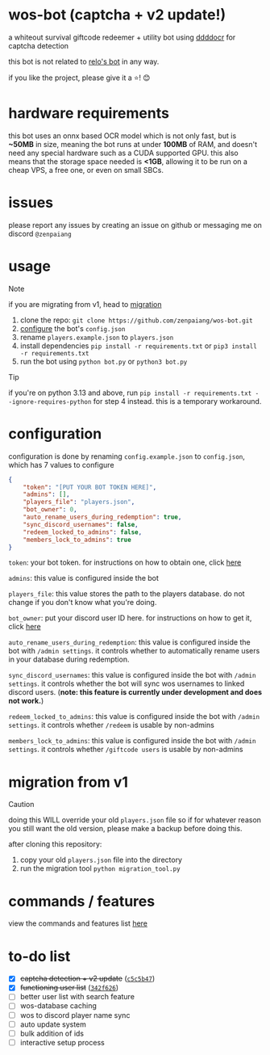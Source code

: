 # wos-bot (captcha + v2 update!)

a whiteout survival giftcode redeemer + utility bot using [ddddocr](https://github.com/sml2h3/ddddocr) for captcha detection

this bot is not related to [relo's bot](https://github.com/Reloisback/Whiteout-Survival-Discord-Bot) in any way.

if you like the project, please give it a :star:! 😊

# hardware requirements

this bot uses an onnx based OCR model which is not only fast, but is **~50MB** in size, meaning the bot runs at under **100MB** of RAM, and doesn't need any special hardware such as a CUDA supported GPU. this also means that the storage space needed is **<1GB**, allowing it to be run on a cheap VPS, a free one, or even on small SBCs.

# issues

please report any issues by creating an issue on github or messaging me on discord `@zenpaiang`

# usage

> [!NOTE]
> if you are migrating from v1, head to [migration](#migration-from-v1)

1. clone the repo: `git clone https://github.com/zenpaiang/wos-bot.git`
2. [configure](#configuration) the bot's `config.json`
3. rename `players.example.json` to `players.json`
4. install dependencies `pip install -r requirements.txt` or `pip3 install -r requirements.txt`
5. run the bot using `python bot.py` or `python3 bot.py`

> [!TIP]
> if you're on python 3.13 and above, run `pip install -r requirements.txt --ignore-requires-python` for step 4 instead. this is a temporary workaround.

# configuration

configuration is done by renaming `config.example.json` to `config.json`, which has 7 values to configure

```json
{
    "token": "[PUT YOUR BOT TOKEN HERE]",
    "admins": [],
    "players_file": "players.json",
    "bot_owner": 0,
    "auto_rename_users_during_redemption": true,
    "sync_discord_usernames": false,
    "redeem_locked_to_admins": false,
    "members_lock_to_admins": true
}
```

`token`: your bot token. for instructions on how to obtain one, click [here](https://interactions-py.github.io/interactions.py/Guides/02%20Creating%20Your%20Bot/) 

`admins`: this value is configured inside the bot  

`players_file`: this value stores the path to the players database. do not change if you don't know what you're doing.  

`bot_owner`: put your discord user ID here. for instructions on how to get it, click [here](https://support.discord.com/hc/en-us/articles/206346498-Where-can-I-find-my-User-Server-Message-ID)  

`auto_rename_users_during_redemption`: this value is configured inside the bot with `/admin settings`. it controls whether to automatically rename users in your database during redemption.  

`sync_discord_usernames`: this value is configured inside the bot with `/admin settings`. it controls whether the bot will sync wos usernames to linked discord users. (**note: this feature is currently under development and does not work.**)  

`redeem_locked_to_admins`: this value is configured inside the bot with `/admin settings`. it controls whether `/redeem` is usable by non-admins  

`members_lock_to_admins`: this value is configured inside the bot with `/admin settings`. it controls whether `/giftcode users` is usable by non-admins

# migration from v1

> [!CAUTION]
> doing this WILL override your old `players.json` file so if for whatever reason you still want the old version, please make a backup before doing this.

after cloning this repository:
1. copy your old `players.json` file into the directory
2. run the migration tool `python migration_tool.py`

# commands / features

view the commands and features list [here](commands_and_features.md)

# to-do list

- [x] ~~captcha detection + v2 update~~ ([`c5c5b47`](https://github.com/zenpaiang/wos-bot/commit/c5c5b4798e929320dce7550541c79e1fa3909414))
- [x] ~~functioning user list~~ ([`342f626`](https://github.com/zenpaiang/wos-bot/commit/342f6262b51cde98890de80d7e530ec6092ec2c1))
- [ ] better user list with search feature
- [ ] wos-database caching
- [ ] wos to discord player name sync
- [ ] auto update system
- [ ] bulk addition of ids
- [ ] interactive setup process